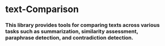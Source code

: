 # text-Comparison

### This library provides tools for comparing texts across various tasks such as summarization, similarity assessment, paraphrase detection, and contradiction detection.
